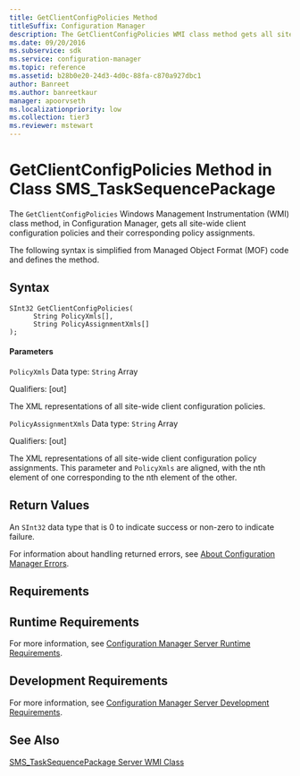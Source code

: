 ```yaml
---
title: GetClientConfigPolicies Method
titleSuffix: Configuration Manager
description: The GetClientConfigPolicies WMI class method gets all site-wide client configuration policies and their corresponding policy assignments.
ms.date: 09/20/2016
ms.subservice: sdk
ms.service: configuration-manager
ms.topic: reference
ms.assetid: b28b0e20-24d3-4d0c-88fa-c870a927dbc1
author: Banreet
ms.author: banreetkaur
manager: apoorvseth
ms.localizationpriority: low
ms.collection: tier3
ms.reviewer: mstewart
---
```

# GetClientConfigPolicies Method in Class SMS_TaskSequencePackage
The `GetClientConfigPolicies` Windows Management Instrumentation (WMI) class method, in Configuration Manager, gets all site-wide client configuration policies and their corresponding policy assignments.

 The following syntax is simplified from Managed Object Format (MOF) code and defines the method.

## Syntax

```
SInt32 GetClientConfigPolicies(
      String PolicyXmls[],
      String PolicyAssignmentXmls[]
);
```

#### Parameters
 `PolicyXmls`
 Data type: `String` Array

 Qualifiers: [out]

 The XML representations of all site-wide client configuration policies.

 `PolicyAssignmentXmls`
 Data type: `String` Array

 Qualifiers: [out]

 The XML representations of all site-wide client configuration policy assignments. This parameter and `PolicyXmls` are aligned, with the nth element of one corresponding to the nth element of the other.

## Return Values
 An `SInt32` data type that is 0 to indicate success or non-zero to indicate failure.

 For information about handling returned errors, see [About Configuration Manager Errors](../../../develop/core/understand/about-configuration-manager-errors.md).

## Requirements

## Runtime Requirements
 For more information, see [Configuration Manager Server Runtime Requirements](../../../develop/core/reqs/server-runtime-requirements.md).

## Development Requirements
 For more information, see [Configuration Manager Server Development Requirements](../../../develop/core/reqs/server-development-requirements.md).

## See Also
 [SMS_TaskSequencePackage Server WMI Class](../../../develop/reference/osd/sms_tasksequencepackage-server-wmi-class.md)
